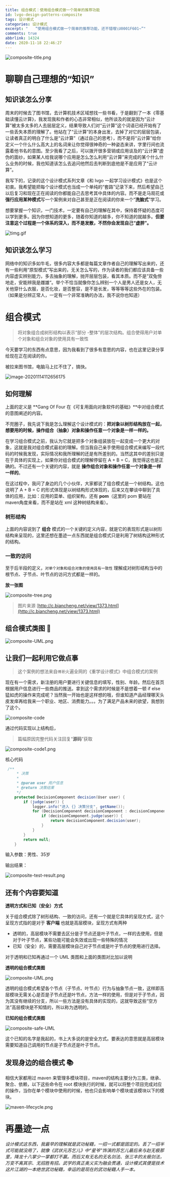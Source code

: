 ```yaml
---
title: 组合模式：使用组合模式做一个简单的推荐功能
id: lvgo-design-patterns-composite
tags: 设计模式
categories: 设计模式
excerpt: "　　“使用组合模式做一个简单的推荐功能，还不错哦\U0001F601~”"
comments: true
abbrlink: 14324
date: 2020-11-18 22:46:27
---
```


![composite-title.png](https://i.loli.net/2020/11/18/X5GxW3w6OH9pijR.png)

# 聊聊自己理想的“知识”

## 知识该怎么分享

周末的时候去了图书馆，去计算机技术区域想找一些书看，于是翻到了一本《零基础读懂云计算》，我发现我和作者的心态非常相似，他所谈及的就是因为“云计算”被太多太多的人去层层定义，结果导致人们对“云计算”这个词语已经开始有了一些丢失本质的理解了。他站在了“云计算”的本身出发，去掉了对它的层层包装，让读者真正的明白了什么是“云计算”（通过自己的思考），而不是将“云计算”给你定义一个什么什么高大上的名词来让你觉得很神奇的一种姿态来讲，字里行间也流露着他书名的意图。至少我看了之后，可以拨开很多营销或应用谈及的“云计算”虚伪的面纱，如果某人给我说哪个应用是怎么怎么利用“云计算”来完成的某个什么什么业务的时候，我也知道该怎么去追问他然后去判断到底他是不是应用了“云计算”。

我写下的，记录的这个设计模式系列文章《和 lvgo 一起学习设计模式》也是这个初衷。我希望能把每个设计模式也当成一个单纯的“套路”记录下来，然后希望自己以后复习和现在正在阅读的你都能自己去思考其中具体的内容。而不是走马观花或**强行应用某种模式**写一个案例来对自己甚至是正在阅读的你来一个“**洗脑式**”学习。

想要掌握一个知识，一门技术，一定要有自己的理解在其中，保持着怀疑的态度可以学到更多。因为你想知道的更多，随着你知道的越多，你不知道的就越多。**但要注意这个过程是一个体系的深入，而不是发散，不然你会发现自己“虚胖”。**

![timg.gif](https://i.loli.net/2020/11/18/cUJtwMWhu84FZxV.gif)

## 知识该怎么学习

网络中的知识多如牛毛，很多内容大多都是每篇文章作者自己的理解写出来的，还有一些利用“原型模式“写出来的，无关怎么写的，作为读者的我们都应该具备一些内容虚实辨别能力，多去抽象的理解，抛开层层包装，看其本质。而不是”双兔傍地走，安能辨我是雌雄“。举个不恰当就像你怎么辨别一个人是男人还是女人，无关他穿什么衣服，是否化妆，是否整容，是不是长发，等等等等这些外在的包装。（如果是分辨正常人，一定有一个非常准确的办法，我不说你也知道）

# 组合模式

> 将对象组合成树形结构以表示“部分 -整体”的层次结构。组合使得用户对单个对象和组合对象的使用具有一致性

今天要学习的东西有点意思，因为我看到了很多有意思的内容，也在这里记录分享给现在正在阅读的你。

被拉来图书馆，电脑马上扛不住了，搞快。

![image-20201114112656175](https://i.loli.net/2020/11/14/sMd83J2oN79yTFt.png)

## 如何理解

上面的定义是 **Gang Of Four 在《可复用面向对象软件的基础》**中对组合模式的意图阐述的内容。

不兜圈子，我先说下我是怎么理解这个设计模式的：**把对象以树形结构放在一起，想要用的时候，操作组合（抽象）对象和操作任意一个对象是一样一样的。** 

在学习组合模式之前，我认为它就是把多个对象组装放在一起变成一个更大的对象，这就是我对组合模式最初的理解。但当我自己亲手使用组合模式来编写一段代码的时候我发现，实际情况和我所理解的还是有所差别的。当然这其中的差别只是在于具体的实现上，如果你对组合模式的理解停留在 A + B = C，我觉得这也是正确的。不过还有一个关键的内容，就是 **操作组合对象和操作任意一个对象是一样一样的**。

在这过程中，我问了身边的几个小伙伴，大家都说了组合模式是一个树结构。这也说明了 A + B = C 的形式体现是以树结构形式体现的，后来又在攀谈中聊到了具体的应用，比如：应用的菜单、组织架构，还有 **pom**（这里的 pom 要站在maven角度来看，而不是站在 xml 这种树结构来看）。

### 树形结构

上面的内容说到了 **组合** 模式的一个关键的定义内容，就是它的表现形式是以树形结构来呈现的，这里还想在墨迹一点东西就是组合模式只是利用了树结构这种形式的结构。

### 一致的访问

至于后半段的定义，``对单个对象和组合对象的使用具有一致性`` 理解成对树形结构当中的根节点、子节点、叶节点的访问方式都是一样的。

**放一张图**

![composite-tree.png](https://i.loli.net/2020/11/18/ix4bmnCvVeZt1WB.png)

> 图片来源 [http://c.biancheng.net/view/1373.html](http://c.biancheng.net/view/1373.html)



## 组合模式类图 📌

![composite-UML.png](https://i.loli.net/2020/11/18/IBSMYHvNkALojDb.png)



## 让我们一起利用它做点事

> 这个案例的想法来自``傅哥``火遍全网的《重学设计模式》中组合模式的案例

现在有一个需求，新注册的用户要进行关键信息的填写，性别、年龄。然后在首页根据用户信息进行一些商品的推送。拿到这个需求的时候是不是想着一顿 if else 猛如虎的操作来完成呢？当然我一开始也是这样想的哦，但谁知道产品经理哪天头皮发痒再给我来一个职业、地区、消费能力。。。为了满足产品未来的欲望，我想到了这个。



![composite-code](https://i.loli.net/2020/11/18/PRYgzetrOd1uB9p.png)

通过代码实现以上结构后，

> 篇幅原因完整代码关注回复“**源码**”获取

![composite-code1.png](https://i.loli.net/2020/11/18/o7aBkLicKZWnz6G.png)

核心代码

```java
 /**
     * 决策
     *
     * @param user 用户信息
     * @return 决策结果
     */
    protected DecisionComponent decision(User user) {
        if (judge(user)) {
            logger.info("进入 {} 决策分支", getName());
            for (DecisionComponent decisionComponent : decisionComponents) {
                if (decisionComponent.judge(user)) {
                    return decisionComponent.decision(user);
                }
            }
        }
        return null;
    }
```



输入参数：男性、35岁

输出结果：

![composite-test-result.png](https://i.loli.net/2020/11/18/ZRQotEphMvnbeL8.png)



## 还有个内容要知道

**透明方式和已知（安全）方式**

关于组合模式除了树形结构、一致的访问，还有一个就是它具体的呈现方式，这个呈现方式指的是对于 **客户端** 也就是高层模块，呈现方式有两种

- 透明的，高层模块不需要去区分是子节点还是叶子节点，一样的去使用，但是对于叶子节点，某些功能可能会失效或出现一些特殊的情况
- 已知（安全）的，需要高层模块自己对子节点或是叶子节点的使用进行选择。

对于透明和已知再通过一个 UML 类图和上面的类图对比加以说明

**透明的组合模式类图**

![composite-UML.png](https://i.loli.net/2020/11/18/IBSMYHvNkALojDb.png)

透明的组合模式希望各个节点（子节点、叶节点）行为与抽象节点一致，这样即高层模块无需关心是否是子节点还是叶节点，方法一样的使用，但是对于子节点，因为其没有继续的分支，所以一些方法是没有具体的实现的，这就导致这些“空方法”高层模块是不知情的，所以称为透明的。



**已知的组合模式类图**

![composite-safe-UML](https://i.loli.net/2020/11/18/Sy2Ed9eG6LOlbZz.png)

这个已知的名字是我起的，书上大多说的是安全方式。要表达的意思就是高层模块需要知道自己调用的节点是子节点还是叶子节点。

## 发现身边的组合模式 📚

相信大家都用过 maven 来管理多模块项目，maven的结构主要分为三类，继承、聚合、依赖，以下这些命令在 root 模块执行的时候，就可以将整个项目完成对应的操作，当你在单个模块中使用的时候，他也只会影响单个模块或该模块以下的模块。

![maven-lifecycle.png](https://i.loli.net/2020/11/18/J67uzqmg8YcAPUd.png)

# 再墨迹一点

*设计模式这东西，我最早的理解就是武功秘籍，一招一式都是固定的。丢了一招半式可能就没用了，就像《武状元苏乞儿》中“星爷”饰演的苏乞儿最后来与赵无极那里，降龙十八掌少一掌都打不赢。而后又有无名的无名剑法、张三丰的太极剑法，万变不离其宗、无招胜有招。武学的真正奥义实为融会贯通，设计模式其便是技术这片江湖的一本绝世武功秘籍，幸运的是现在的武功秘籍人手一本。*
